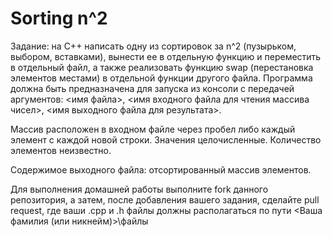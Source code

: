 # Sorting n^2

Задание: на С++ написать одну из сортировок за n^2 (пузырьком, выбором, вставками), вынести ее в отдельную функцию и переместить в отдельный файл, а также реализовать функцию swap (перестановка элементов местами) в отдельной функции другого файла. Программа должна быть предназначена для запуска из консоли с передачей аргументов: <имя файла>, <имя входного файла для чтения массива чисел>, <имя выходного файла для результата>.

Массив расположен в входном файле через пробел либо каждый элемент с каждой новой строки. Значения целочисленные. Количество элементов неизвестно.

Содержимое выходного файла: отсортированный массив элементов.

Для выполнения домашней работы выполните fork данного репозитория, а затем, после добавления вашего задания, сделайте pull request, где ваши .cpp и .h файлы должны располагаться по пути <Ваша фамилия (или никнейм)>\файлы
